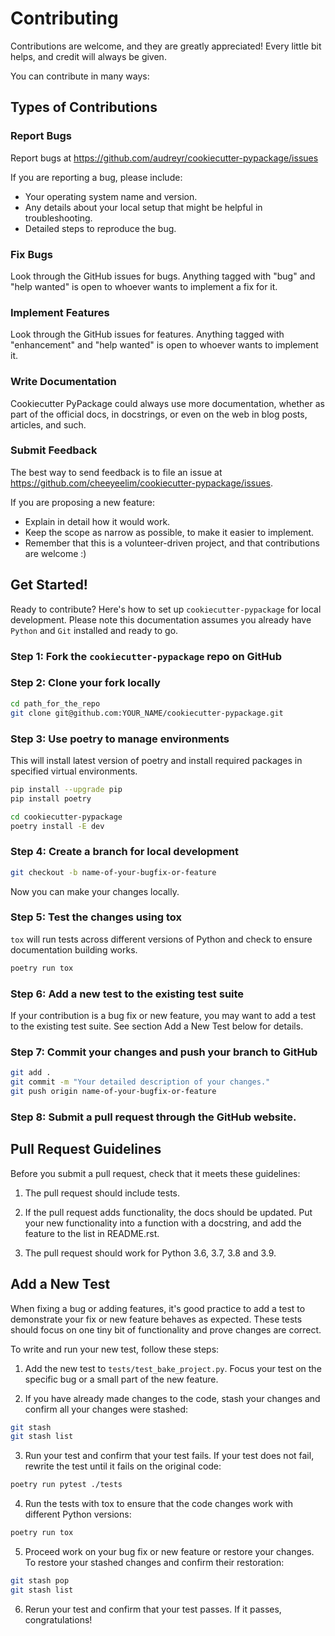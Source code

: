 # Contributing

Contributions are welcome, and they are greatly appreciated! Every little bit
helps, and credit will always be given.

You can contribute in many ways:

## Types of Contributions

### Report Bugs

Report bugs at https://github.com/audreyr/cookiecutter-pypackage/issues

If you are reporting a bug, please include:

* Your operating system name and version.
* Any details about your local setup that might be helpful in troubleshooting.
* Detailed steps to reproduce the bug.

### Fix Bugs

Look through the GitHub issues for bugs. Anything tagged with "bug"
and "help wanted" is open to whoever wants to implement a fix for it.

### Implement Features

Look through the GitHub issues for features. Anything tagged with "enhancement"
and "help wanted" is open to whoever wants to implement it.

### Write Documentation

Cookiecutter PyPackage could always use more documentation, whether as part of
the official docs, in docstrings, or even on the web in blog posts, articles,
and such.

### Submit Feedback

The best way to send feedback is to file an issue at
https://github.com/cheeyeelim/cookiecutter-pypackage/issues.

If you are proposing a new feature:

* Explain in detail how it would work.
* Keep the scope as narrow as possible, to make it easier to implement.
* Remember that this is a volunteer-driven project, and that contributions
  are welcome :)

## Get Started!

Ready to contribute? Here's how to set up `cookiecutter-pypackage` for local
development. Please note this documentation assumes you already have `Python` 
and `Git` installed and ready to go.

### Step 1: Fork the `cookiecutter-pypackage` repo on GitHub

### Step 2: Clone your fork locally

``` bash
cd path_for_the_repo
git clone git@github.com:YOUR_NAME/cookiecutter-pypackage.git
```

### Step 3: Use poetry to manage environments

This will install latest version of poetry and install required 
packages in specified virtual environments.

``` bash
pip install --upgrade pip
pip install poetry

cd cookiecutter-pypackage
poetry install -E dev
```

### Step 4: Create a branch for local development

``` bash
git checkout -b name-of-your-bugfix-or-feature
```

Now you can make your changes locally.

### Step 5: Test the changes using tox

`tox` will run tests across different versions of Python 
and check to ensure documentation building works.

``` bash
poetry run tox
```

### Step 6: Add a new test to the existing test suite

If your contribution is a bug fix or new feature, you may want to add a test 
to the existing test suite. See section Add a New Test below for details.

### Step 7: Commit your changes and push your branch to GitHub

``` bash
git add .
git commit -m "Your detailed description of your changes."
git push origin name-of-your-bugfix-or-feature
```

### Step 8:  Submit a pull request through the GitHub website.


## Pull Request Guidelines

Before you submit a pull request, check that it meets these guidelines:

1. The pull request should include tests.

2. If the pull request adds functionality, the docs should be updated. Put your
   new functionality into a function with a docstring, and add the feature to
   the list in README.rst.

3. The pull request should work for Python 3.6, 3.7, 3.8 and 3.9.


## Add a New Test

When fixing a bug or adding features, it's good practice to add a test to
demonstrate your fix or new feature behaves as expected. These tests should
focus on one tiny bit of functionality and prove changes are correct.

To write and run your new test, follow these steps:

1. Add the new test to `tests/test_bake_project.py`. Focus your test on the
   specific bug or a small part of the new feature.

2. If you have already made changes to the code, stash your changes and confirm
   all your changes were stashed:

``` bash
git stash
git stash list
```

3. Run your test and confirm that your test fails. If your test does not fail,
   rewrite the test until it fails on the original code:

``` bash
poetry run pytest ./tests
```

4. Run the tests with tox to ensure that the code changes work with
   different Python versions:

``` bash
poetry run tox
```

5. Proceed work on your bug fix or new feature or restore your changes. To
   restore your stashed changes and confirm their restoration:

``` bash
git stash pop
git stash list
```

6. Rerun your test and confirm that your test passes. If it passes,
   congratulations!